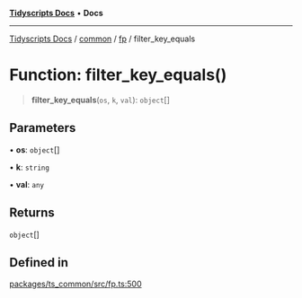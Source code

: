 [**Tidyscripts Docs**](../../../../../README.md) • **Docs**

***

[Tidyscripts Docs](../../../../../globals.md) / [common](../../../README.md) / [fp](../README.md) / filter\_key\_equals

# Function: filter\_key\_equals()

> **filter\_key\_equals**(`os`, `k`, `val`): `object`[]

## Parameters

• **os**: `object`[]

• **k**: `string`

• **val**: `any`

## Returns

`object`[]

## Defined in

[packages/ts\_common/src/fp.ts:500](https://github.com/sheunaluko/tidyscripts/blob/master/packages/ts_common/src/fp.ts#L500)
